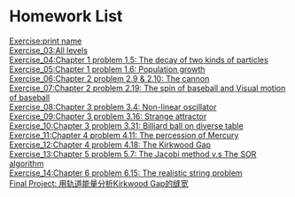 # Homework List
[Exercise:print name](https://github.com/yxt20095/computationalphysics_N2015301020095/blob/master/print%20name)<br>
[Exercise_03:All levels]()<br>
[Exercise_04:Chapter 1 problem 1.5: The decay of two kinds of particles]()<br>
[Exercise_05:Chapter 1 problem 1.6: Population growth]()<br>
[Exercise_06:Chapter 2 problem 2.9 & 2.10: The cannon]()<br>
[Exercise_07:Chapter 2 problem 2.19: The spin of baseball and Visual motion of baseball]()<br>
[Exercise_08:Chapter 3 problem 3.4: Non-linear oscillator]()<br>
[Exercise_09:Chapter 3 problem 3.16: Strange attractor]()<br>
[Exercise_10:Chapter 3 problem 3.31: Billiard ball on diverse table]()<br>
[Exercise_11:Chapter 4 problem 4.11: The percession of Mercury]()<br>
[Exercise_12:Chapter 4 problem 4.18: The Kirkwood Gap]()<br>
[Exercise_13:Chapter 5 problem 5.7: The Jacobi method v.s The SOR algorithm]()<br>
[Exercise_14:Chapter 6 problem 6.15: The realistic string problem]()<br>
[Final Project: 用轨道能量分析Kirkwood Gap的缝宽]()<br>
